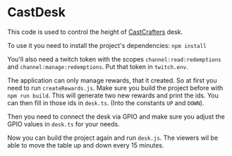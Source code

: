 # CastDesk

This code is used to control the height of [CastCrafters](https://twitch.tv/castcrafter) desk.

To use it you need to install the project's dependencies: `npm install`

You'll also need a twitch token with the scopes `channel:read:redemptions` and `channel:manage:redemptions`. Put that token in `twitch.env`.

The application can only manage rewards, that it created. So at first you need to run `createRewards.js`. Make sure you build the project before with `npm run build`. This will generate two new rewards and print the ids. You can then fill in those ids in `desk.ts`. (Into the constants `UP` and `DOWN`).

Then you need to connect the desk via GPIO and make sure you adjust the GPIO values in `desk.ts` for your needs.

Now you can build the project again and run `desk.js`. The viewers wil be able to move the table up and down every 15 minutes.